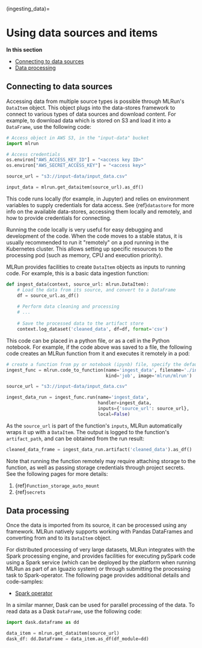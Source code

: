 (ingesting_data)=
# Using data sources and items

**In this section**
- [Connecting to data sources](#connecting-to-data-sources)
- [Data processing](#data-processing)

## Connecting to data sources
Accessing data from multiple source types is possible through MLRun's `DataItem` object. This object plugs into the 
data-stores framework to connect to various types of data sources and download content. For example, to download
data which is stored on S3 and load it into a `DataFrame`, use the following code:

```python
# Access object in AWS S3, in the "input-data" bucket 
import mlrun

# Access credentials
os.environ["AWS_ACCESS_KEY_ID"] = "<access key ID>"
os.environ["AWS_SECRET_ACCESS_KEY"] = "<access key>"

source_url = "s3://input-data/input_data.csv"

input_data = mlrun.get_dataitem(source_url).as_df()
```

This code runs locally (for example, in Jupyter) and relies on environment variables to supply credentials for data 
access. See {ref}`datastore` for more info on the available data-stores, accessing them locally and
remotely, and how to provide credentials for connecting. 

Running the code locally is very useful for easy debugging and development of the code. 
When the code moves to a stable status, it is usually recommended to run it "remotely" on a pod running in the 
Kubernetes cluster. This allows setting up specific resources to the processing pod 
(such as memory, CPU and execution priority).

MLRun provides facilities to create `DataItem` objects as inputs to running code. For example, this is a basic
data ingestion function:

```python
def ingest_data(context, source_url: mlrun.DataItem):
    # Load the data from its source, and convert to a DataFrame
    df = source_url.as_df()
    
    # Perform data cleaning and processing
    # ...
    
    # Save the processed data to the artifact store
    context.log_dataset('cleaned_data', df=df, format='csv')
```

This code can be placed in a python file, or as a cell in the Python notebook. For example, if the code above was saved
to a file, the following code creates an MLRun function from it and executes it remotely in a pod:

```python
# create a function from py or notebook (ipynb) file, specify the default function handler
ingest_func = mlrun.code_to_function(name='ingest_data', filename='./ingest_data.py', 
                                     kind='job', image='mlrun/mlrun')

source_url = "s3://input-data/input_data.csv"

ingest_data_run = ingest_func.run(name='ingest_data',
                                  handler=ingest_data,
                                  inputs={'source_url': source_url},
                                  local=False)
```

As the `source_url` is part of the function's `inputs`, MLRun automatically wraps it up with a `DataItem`. The output
is logged to the function's `artifact_path`, and can be obtained from the run result:

```python
cleaned_data_frame = ingest_data_run.artifact('cleaned_data').as_df()
```

Note that running the function remotely may require attaching storage to the function, as well as passing storage
credentials through project secrets. See the following pages for more details:

1. {ref}`Function_storage_auto_mount`
2. {ref}`secrets`

## Data processing
Once the data is imported from its source, it can be processed using any framework. MLRun natively supports working
with Pandas DataFrames and converting from and to its `DataItem` object.

For distributed processing of very large datasets, MLRun integrates with the Spark processing engine, and provides
facilities for executing pySpark code using a Spark service (which can be deployed by the platform when running MLRun
as part of an Iguazio system) or through submitting the processing task to Spark-operator. The following page provides
additional details and code-samples:

- [Spark operator](../runtimes/spark-operator.html)

In a similar manner, Dask can be used for parallel processing of the data. To read data as a Dask `DataFrame`, use the
following code:

```python
import dask.dataframe as dd

data_item = mlrun.get_dataitem(source_url)
dask_df: dd.DataFrame = data_item.as_df(df_module=dd)
```

